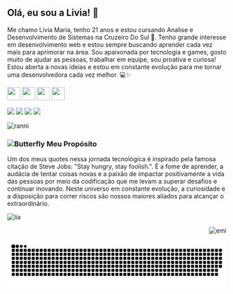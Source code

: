 ## Olá, eu sou a Livia! 🌸


Me chamo Livia Maria, tenho 21 anos e estou cursando Analise e Desenvolvimento de Sistemas na Cruzeiro Do Sul 🚀. Tenho grande interesse em desenvolvimento web e estou sempre buscando aprender cada vez mais para aprimorar na área. Sou apaixonada por tecnologia e games, gosto muito de ajudar as pessoas, trabalhar em equipe, sou proativa e curiosa! Estou aberta a novas ideias e estou em constante evolução para me tornar uma desenvolvedora cada vez melhor. 💻✨


<img src="https://cdn.jsdelivr.net/gh/devicons/devicon@latest/icons/html5/html5-plain.svg" width="30" height="30"/> <img src="https://cdn.jsdelivr.net/gh/devicons/devicon@latest/icons/javascript/javascript-original.svg" width="30" height="30" /> <img src="https://cdn.jsdelivr.net/gh/devicons/devicon@latest/icons/css3/css3-plain.svg" width="30" height="30" /> 
<img src="https://cdn.jsdelivr.net/gh/devicons/devicon@latest/icons/csharp/csharp-plain.svg" width="30" height="30" />
          
<a href="https://www.linkedin.com/in/livia-maria-600488234/" target="_blank"><img src="https://img.shields.io/badge/LinkedIn-0077B5?style=for-the-badge&logo=linkedin&logoColor=white" target="_blank"></a>
<a href="https://www.instagram.com/liviamariasl__/" target="_blank"><img src="https://img.shields.io/badge/Instagram-E4405F?style=for-the-badge&logo=instagram&logoColor=white" target="_blank"></a>
<a href="https://steamcommunity.com/id/sweetliash/" target="_blank"><img src="https://img.shields.io/badge/Steam-000000?style=for-the-badge&logo=steam&logoColor=white" target="_blank"></a>
<a href="https://anilist.co/user/justlivis/" target="_blank"><img src="https://img.shields.io/badge/Myanimelist-2E51A2?style=for-the-badge&logo=myanimelist&logoColor=white"></a>



          

<picture>![ranni](https://github.com/user-attachments/assets/1e70e4dc-f76b-4d1c-8c2f-857bff6a1367)</picture> 

### <img src="https://raw.githubusercontent.com/Tarikul-Islam-Anik/Animated-Fluent-Emojis/master/Emojis/Animals/Butterfly.png" alt="Butterfly" width="30" height="30" /> Meu Propósito
Um dos meus quotes nessa jornada tecnológica é inspirado pela famosa citação de Steve Jobs: "Stay hungry, stay foolish.". É a fome de aprender, a audácia de tentar coisas novas e a paixão de impactar positivamente a vida das pessoas por meio da codificação que me levam a superar desafios e continuar inovando. Neste universo em constante evolução, a curiosidade e a disposição para correr riscos são nossos maiores aliados para alcançar o extraordinário.

<picture>![lia](https://github.com/user-attachments/assets/7392ad0b-8c90-4852-b0bc-ae54e3c7b493)</picture> <div align="right" alt="" height="100px"><picture>![emi](https://github.com/user-attachments/assets/0acd966e-6a0f-4a5a-9534-b982a56c6e07)</picture></div>

<picture>
  <source media="(prefers-color-scheme: dark)" srcset="https://raw.githubusercontent.com/mari4souza/mari4souza/output/github-contribution-grid-snake-dark.svg">
  <source media="(prefers-color-scheme: light)" srcset="https://raw.githubusercontent.com/mari4souza/mari4souza/output/github-contribution-grid-snake.svg">
  <img alt="github contribution grid snake animation" src="https://raw.githubusercontent.com/mari4souza/mari4souza/output/github-contribution-grid-snake.svg">
</picture>
